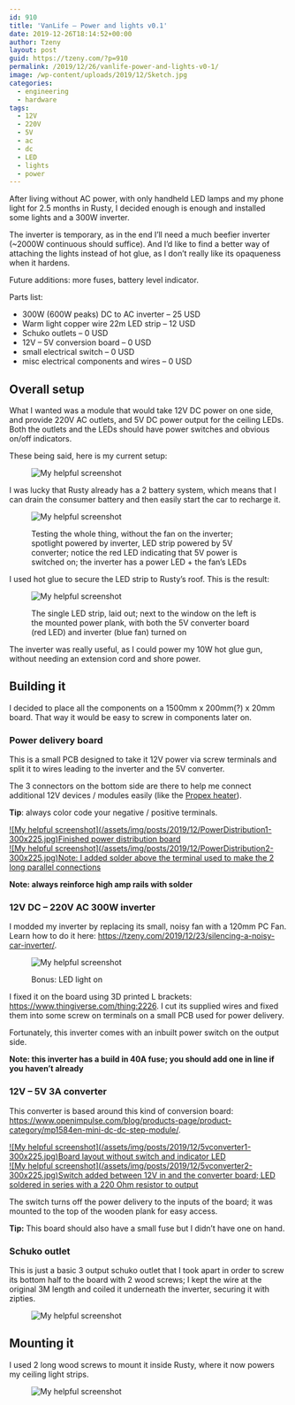 ```yaml
---
id: 910
title: 'VanLife – Power and lights v0.1'
date: 2019-12-26T18:14:52+00:00
author: Tzeny
layout: post
guid: https://tzeny.com/?p=910
permalink: /2019/12/26/vanlife-power-and-lights-v0-1/
image: /wp-content/uploads/2019/12/Sketch.jpg
categories:
  - engineering
  - hardware
tags:
  - 12V
  - 220V
  - 5V
  - ac
  - dc
  - LED
  - lights
  - power
---
```

After living without AC power, with only handheld LED lamps and my phone light for 2.5 months in Rusty, I decided enough is enough and installed some lights and a 300W inverter.

The inverter is temporary, as in the end I’ll need a much beefier inverter (~2000W continuous should suffice). And I’d like to find a better way of attaching the lights instead of hot glue, as I don’t really like its opaqueness when it hardens. 

Future additions: more fuses, battery level indicator.

Parts list:

  * 300W (600W peaks) DC to AC inverter – 25 USD
  * Warm light copper wire 22m LED strip – 12 USD
  * Schuko outlets – 0 USD
  * 12V – 5V conversion board – 0 USD
  * small electrical switch – 0 USD
  * misc electrical components and wires – 0 USD

## Overall setup

What I wanted was a module that would take 12V DC power on one side, and provide 220V AC outlets, and 5V DC power output for the ceiling LEDs. Both the outlets and the LEDs should have power switches and obvious on/off indicators.

These being said, here is my current setup:<figure class="wp-block-image size-large">

![My helpful screenshot](/assets/img/posts/2019/12/Sketch-1024x877.jpg) </figure> 

I was lucky that Rusty already has a 2 battery system, which means that I can drain the consumer battery and then easily start the car to recharge it.<figure class="wp-block-image size-large">

![My helpful screenshot](/assets/img/posts/2019/12/whole_thing-1024x768.jpg) <figcaption>Testing the whole thing, without the fan on the inverter; spotlight powered by inverter, LED strip powered by 5V converter; notice the red LED indicating that 5V power is switched on; the inverter has a power LED + the fan’s LEDs</figcaption></figure> 

I used hot glue to secure the LED strip to Rusty’s roof. This is the result:<figure class="wp-block-image size-large">

![My helpful screenshot](/assets/img/posts/2019/12/rusty_light-1024x768.jpg) <figcaption>The single LED strip, laid out; next to the window on the left is the mounted power plank, with both the 5V converter board (red LED) and inverter (blue fan) turned on</figcaption></figure> 

The inverter was really useful, as I could power my 10W hot glue gun, without needing an extension cord and shore power.

## Building it

I decided to place all the components on a 1500mm x 200mm(?) x 20mm board. That way it would be easy to screw in components later on.

### Power delivery board

This is a small PCB designed to take it 12V power via screw terminals and split it to wires leading to the inverter and the 5V converter.

The 3 connectors on the bottom side are there to help me connect additional 12V devices / modules easily (like the <a href="https://tzeny.com/2019/11/21/vanlife-heating-with-the-propex-hs2000/" target="_blank" rel="noreferrer noopener" aria-label="Propex heater (opens in a new tab)">Propex heater</a>).

**Tip**: always color code your negative / positive terminals.

<div class="wp-block-responsive-lightbox-gallery">
  <div class="rl-gallery-container rl-loading" id="rl-gallery-container-42" data-gallery_id="918"> <div class="rl-gallery rl-basicgrid-gallery " id="rl-gallery-42" data-gallery_no="42"> 
  
  <div class="rl-gallery-item">
    <a href="https://tzeny.com/wp-content/uploads/2019/12/PowerDistribution1.jpg" title="Finished power distribution board" data-rl_title="Finished power distribution board" class="rl-gallery-link" data-rl_caption="" data-rel="lightbox-gallery-42">![My helpful screenshot](/assets/img/posts/2019/12/PowerDistribution1-300x225.jpg)<span class="rl-gallery-caption"><span class="rl-gallery-item-title">Finished power distribution board</span></span></a>
  </div>
  
  <div class="rl-gallery-item">
    <a href="https://tzeny.com/wp-content/uploads/2019/12/PowerDistribution2.jpg" title="Note: I added solder above the terminal used to make the 2 long parallel connections" data-rl_title="Note: I added solder above the terminal used to make the 2 long parallel connections" class="rl-gallery-link" data-rl_caption="" data-rel="lightbox-gallery-42">![My helpful screenshot](/assets/img/posts/2019/12/PowerDistribution2-300x225.jpg)<span class="rl-gallery-caption"><span class="rl-gallery-item-title">Note: I added solder above the terminal used to make the 2 long parallel connections</span></span></a>
  </div>
</div></div></div> 

**Note: always reinforce high amp rails with solder**

### 12V DC – 220V AC 300W inverter

I modded my inverter by replacing its small, noisy fan with a 120mm PC Fan. Learn how to do it here: <a rel="noreferrer noopener" aria-label=" (opens in a new tab)" href="https://tzeny.com/2019/12/23/silencing-a-noisy-car-inverter/" target="_blank">https://tzeny.com/2019/12/23/silencing-a-noisy-car-inverter/</a>.<figure class="wp-block-image size-medium">

![My helpful screenshot](/assets/img/posts/2019/12/body9-300x225.jpg) <figcaption>Bonus: LED light on</figcaption></figure> 

I fixed it on the board using 3D printed L brackets: <a rel="noreferrer noopener" aria-label=" (opens in a new tab)" href="https://www.thingiverse.com/thing:2226" target="_blank">https://www.thingiverse.com/thing:2226</a>. I cut its supplied wires and fixed them into some screw on terminals on a small PCB used for power delivery.

Fortunately, this inverter comes with an inbuilt power switch on the output side.

**Note: this inverter has a build in 40A fuse; you should add one in line if you haven’t already**

### 12V – 5V 3A converter

This converter is based around this kind of conversion board: <a rel="noreferrer noopener" aria-label=" (opens in a new tab)" href="https://www.openimpulse.com/blog/products-page/product-category/mp1584en-mini-dc-dc-step-module/" target="_blank">https://www.openimpulse.com/blog/products-page/product-category/mp1584en-mini-dc-dc-step-module/</a>.

<div class="wp-block-responsive-lightbox-gallery">
  <div class="rl-gallery-container rl-loading" id="rl-gallery-container-43" data-gallery_id="921"> <div class="rl-gallery rl-basicgrid-gallery " id="rl-gallery-43" data-gallery_no="43"> 
  
  <div class="rl-gallery-item">
    <a href="https://tzeny.com/wp-content/uploads/2019/12/5vconverter1.jpg" title="Board layout without switch and indicator LED" data-rl_title="Board layout without switch and indicator LED" class="rl-gallery-link" data-rl_caption="" data-rel="lightbox-gallery-43">![My helpful screenshot](/assets/img/posts/2019/12/5vconverter1-300x225.jpg)<span class="rl-gallery-caption"><span class="rl-gallery-item-title">Board layout without switch and indicator LED</span></span></a>
  </div>
  
  <div class="rl-gallery-item">
    <a href="https://tzeny.com/wp-content/uploads/2019/12/5vconverter2.jpg" title="Switch added between 12V in and the converter board; LED soldered in series with a 220 Ohm resistor to output" data-rl_title="Switch added between 12V in and the converter board; LED soldered in series with a 220 Ohm resistor to output" class="rl-gallery-link" data-rl_caption="" data-rel="lightbox-gallery-43">![My helpful screenshot](/assets/img/posts/2019/12/5vconverter2-300x225.jpg)<span class="rl-gallery-caption"><span class="rl-gallery-item-title">Switch added between 12V in and the converter board; LED soldered in series with a 220 Ohm resistor to output</span></span></a>
  </div>
</div></div></div> 

The switch turns off the power delivery to the inputs of the board; it was mounted to the top of the wooden plank for easy access. 

**Tip:** This board should also have a small fuse but I didn’t have one on hand.

### Schuko outlet

This is just a basic 3 output schuko outlet that I took apart in order to screw its bottom half to the board with 2 wood screws; I kept the wire at the original 3M length and coiled it underneath the inverter, securing it with zipties.<figure class="wp-block-image size-large">

![My helpful screenshot](/assets/img/posts/2019/12/outlet-1024x768.jpg) </figure> 

## Mounting it

I used 2 long wood screws to mount it inside Rusty, where it now powers my ceiling light strips.<figure class="wp-block-image size-large">

![My helpful screenshot](/assets/img/posts/2019/12/mount.jpg) </figure>
